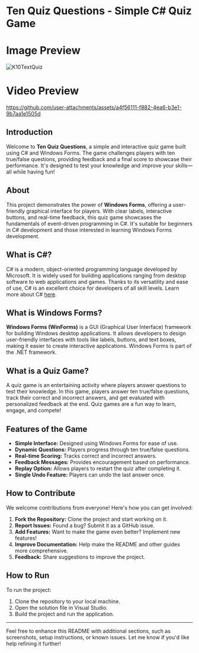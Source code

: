 # Ten Quiz Questions - Simple C# Quiz Game

# Image Preview
![K10TextQuiz](https://github.com/user-attachments/assets/752c8472-fc45-4c0b-acfe-14ec3d2d5f02)

# Video Preview
https://github.com/user-attachments/assets/a4f56111-f882-4ea6-b3e1-9b7aa1e1505d

## Introduction
Welcome to **Ten Quiz Questions**, a simple and interactive quiz game built using C# and Windows Forms. The game challenges players with ten true/false questions, providing feedback and a final score to showcase their performance. It's designed to test your knowledge and improve your skills—all while having fun!

## About
This project demonstrates the power of **Windows Forms**, offering a user-friendly graphical interface for players. With clear labels, interactive buttons, and real-time feedback, this quiz game showcases the fundamentals of event-driven programming in C#. It's suitable for beginners in C# development and those interested in learning Windows Forms development.

## What is C#?
C# is a modern, object-oriented programming language developed by Microsoft. It is widely used for building applications ranging from desktop software to web applications and games. Thanks to its versatility and ease of use, C# is an excellent choice for developers of all skill levels. Learn more about C# [here](https://learn.microsoft.com/en-us/dotnet/csharp/).

## What is Windows Forms?
**Windows Forms (WinForms)** is a GUI (Graphical User Interface) framework for building Windows desktop applications. It allows developers to design user-friendly interfaces with tools like labels, buttons, and text boxes, making it easier to create interactive applications. Windows Forms is part of the .NET framework.

## What is a Quiz Game?
A quiz game is an entertaining activity where players answer questions to test their knowledge. In this game, players answer ten true/false questions, track their correct and incorrect answers, and get evaluated with personalized feedback at the end. Quiz games are a fun way to learn, engage, and compete!

## Features of the Game
- **Simple Interface:** Designed using Windows Forms for ease of use.
- **Dynamic Questions:** Players progress through ten true/false questions.
- **Real-time Scoring:** Tracks correct and incorrect answers.
- **Feedback Messages:** Provides encouragement based on performance.
- **Replay Option:** Allows players to restart the quiz after completing it.
- **Single Undo Feature:** Players can undo the last answer once.

## How to Contribute
We welcome contributions from everyone! Here's how you can get involved:
1. **Fork the Repository:** Clone the project and start working on it.
2. **Report Issues:** Found a bug? Submit it as a GitHub issue.
3. **Add Features:** Want to make the game even better? Implement new features!
4. **Improve Documentation:** Help make the README and other guides more comprehensive.
5. **Feedback:** Share suggestions to improve the project.

## How to Run
To run the project:
1. Clone the repository to your local machine.
2. Open the solution file in Visual Studio.
3. Build the project and run the application.

---

Feel free to enhance this README with additional sections, such as screenshots, setup instructions, or known issues. Let me know if you'd like help refining it further!
